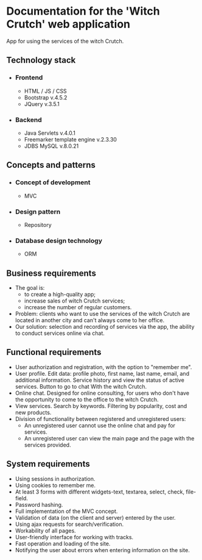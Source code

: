 # Documentation for the 'Witch Crutch' web application
App for using the services of the witch Crutch.

## Technology stack
- ### Frontend 
  - HTML / JS / CSS
  - Bootstrap v.4.5.2
  - JQuery v.3.5.1
  
- ### Backend
  - Java Servlets v.4.0.1 
  - Freemarker template engine v.2.3.30
  - JDBS MySQL v.8.0.21
 
## Сoncepts and patterns
- ### Concept of development
  - MVC
- ### Design pattern
  - Repository
- ### Database design technology
  - ORM
  
## Business requirements
- The goal is: 
   - to create a high-quality app;
   - increase sales of witch Crutch services;
   - increase the number of regular customers.
- Problem: clients who want to use the services of the witch Crutch are located in another city and can't always come to her office.
- Our solution: selection and recording of services via the app, the ability to conduct services online via chat.

## Functional requirements
- User authorization and registration, with the option to "remember me".
- User profile. Edit data: profile photo, first name, last name, email, and additional information.
Service history and view the status of active services. Button to go to chat With the witch Crutch.
- Online chat. Designed for online consulting, for users who don't have the opportunity 
to come to the office to the witch Crutch.
- View services. Search by keywords. Filtering by popularity, cost and new products.
- Division of functionality between registered and unregistered users:
    - An unregistered user cannot use the online chat and pay for services.
    - An unregistered user can view the main page and the page with the services provided.
     
## System requirements
 - Using sessions in authorization.
 - Using cookies to remember me.
 - At least 3 forms with different widgets-text, textarea, select, check, file-field.
 - Password hashing.
 - Full implementation of the MVC concept.
 - Validation of data (on the client and server) entered by the user.
 - Using ajax requests for search/verification.
 - Workability of all pages.
 - User-friendly interface for working with tracks.
 - Fast operation and loading of the site.
 - Notifying the user about errors when entering information on the site.